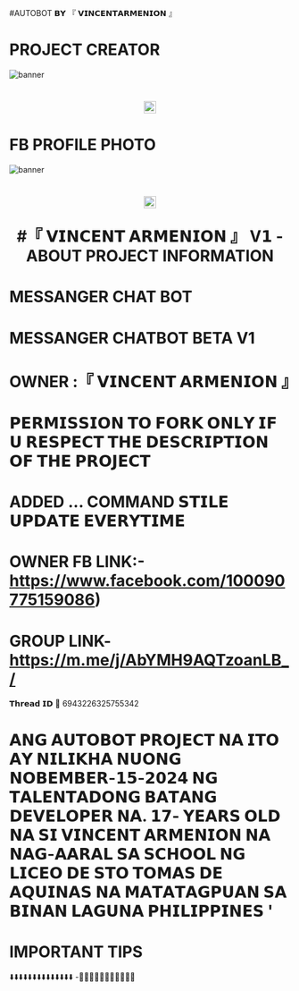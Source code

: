 
#AUTOBOT 𝗕𝗬 『 𝗩𝗜𝗡𝗖𝗘𝗡𝗧𝗔𝗥𝗠𝗘𝗡𝗜𝗢𝗡 』
# PROJECT CREATOR</h1>
<img src="https://i.imgur.com/4LALGwQ.jpeg" alt="banner">
<h1 align="center"><img src="./dashboard/images/logo-non-bg.png" width="22px"> 

# FB PROFILE PHOTO</h1>
<img src="https://i.imgur.com/4LALGwQ.jpeg" alt="banner">
<h1 align="center"><img src="./dashboard/images/logo-non-bg.png" width="22px"> 
 
  #『 𝗩𝗜𝗡𝗖𝗘𝗡𝗧 𝗔𝗥𝗠𝗘𝗡𝗜𝗢𝗡 』 V𝟭 - ABOUT PROJECT INFORMATION</h1>

# MESSANGER CHAT BOT
# MESSANGER CHATBOT BETA V1
# OWNER :『 𝗩𝗜𝗡𝗖𝗘𝗡𝗧 𝗔𝗥𝗠𝗘𝗡𝗜𝗢𝗡 』
# 𝗣𝗘𝗥𝗠𝗜𝗦𝗦𝗜𝗢𝗡 𝗧𝗢 𝗙𝗢𝗥𝗞 𝗢𝗡𝗟𝗬 𝗜𝗙 𝗨 𝗥𝗘𝗦𝗣𝗘𝗖𝗧 𝗧𝗛𝗘 𝗗𝗘𝗦𝗖𝗥𝗜𝗣𝗧𝗜𝗢𝗡 𝗢𝗙 𝗧𝗛𝗘 𝗣𝗥𝗢𝗝𝗘𝗖𝗧
# ADDED ... COMMAND 𝗦𝗧𝗜𝗟𝗘 𝗨𝗣𝗗𝗔𝗧𝗘 𝗘𝗩𝗘𝗥𝗬𝗧𝗜𝗠𝗘
# OWNER FB LINK:-https://www.facebook.com/100090775159086)
# GROUP LINK-https://m.me/j/AbYMH9AQTzoanLB_/
𝗧𝗵𝗿𝗲𝗮𝗱 𝗜𝗗 💬
6943226325755342
# 𝗔𝗡𝗚 𝗔𝗨𝗧𝗢𝗕𝗢𝗧 𝗣𝗥𝗢𝗝𝗘𝗖𝗧 𝗡𝗔 𝗜𝗧𝗢 𝗔𝗬 𝗡𝗜𝗟𝗜𝗞𝗛𝗔 𝗡𝗨𝗢𝗡𝗚 𝗡𝗢𝗕𝗘𝗠𝗕𝗘𝗥-𝟭𝟱-𝟮𝟬𝟮𝟰 𝗡𝗚 𝗧𝗔𝗟𝗘𝗡𝗧𝗔𝗗𝗢𝗡𝗚 𝗕𝗔𝗧𝗔𝗡𝗚 𝗗𝗘𝗩𝗘𝗟𝗢𝗣𝗘𝗥  𝗡𝗔. 𝟭𝟳- 𝗬𝗘𝗔𝗥𝗦 𝗢𝗟𝗗 𝗡𝗔 𝗦𝗜 𝗩𝗜𝗡𝗖𝗘𝗡𝗧 𝗔𝗥𝗠𝗘𝗡𝗜𝗢𝗡 𝗡𝗔 𝗡𝗔𝗚-𝗔𝗔𝗥𝗔𝗟 𝗦𝗔 𝗦𝗖𝗛𝗢𝗢𝗟 𝗡𝗚 𝗟𝗜𝗖𝗘𝗢 𝗗𝗘 𝗦𝗧𝗢 𝗧𝗢𝗠𝗔𝗦 𝗗𝗘 𝗔𝗤𝗨𝗜𝗡𝗔𝗦 𝗡𝗔 𝗠𝗔𝗧𝗔𝗧𝗔𝗚𝗣𝗨𝗔𝗡 𝗦𝗔 𝗕𝗜𝗡𝗔𝗡 𝗟𝗔𝗚𝗨𝗡𝗔 𝗣𝗛𝗜𝗟𝗜𝗣𝗣𝗜𝗡𝗘𝗦 '

# IMPORTANT TIPS
⬇️⬇️⬇️⬇️⬇️⬇️⬇️⬇️⬇️⬇️⬇️⬇️⬇️⬇️
-🔵🔵🔵🔵🔵🔵🔵🔵🔵🔵🔵
